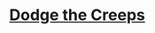 # [Dodge the Creeps](https://docs.godotengine.org/en/stable/getting_started/first_2d_game/index.html)

